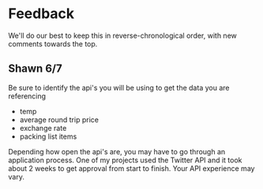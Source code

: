 # Feedback

We'll do our best to keep this in reverse-chronological order, with new comments towards the top.

## Shawn 6/7

Be sure to identify the api's you will be using to get the data you are referencing

- temp
- average round trip price
- exchange rate
- packing list items

Depending how open the api's are, you may have to go through an application process. One of my projects used the Twitter API and it took about 2 weeks to get approval from start to finish. Your API experience may vary.
